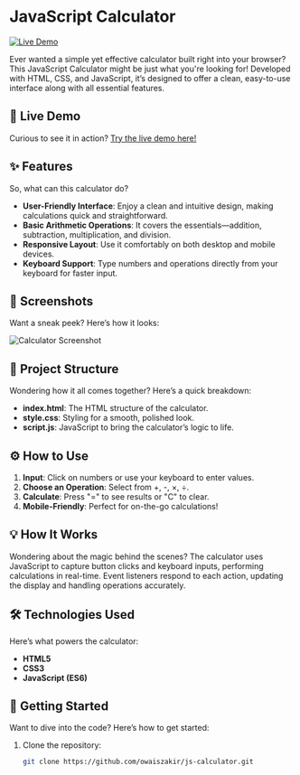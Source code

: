 # JavaScript Calculator

[![Live Demo](https://img.shields.io/badge/Live-Demo-brightgreen.svg)](https://owaiszakir.github.io/js-calculator/)

Ever wanted a simple yet effective calculator built right into your browser? This JavaScript Calculator might be just what you're looking for! Developed with HTML, CSS, and JavaScript, it’s designed to offer a clean, easy-to-use interface along with all essential features.

## 🚀 Live Demo

Curious to see it in action? [Try the live demo here!](https://owaiszakir.github.io/js-calculator/)

## ✨ Features

So, what can this calculator do?

- **User-Friendly Interface**: Enjoy a clean and intuitive design, making calculations quick and straightforward.
- **Basic Arithmetic Operations**: It covers the essentials—addition, subtraction, multiplication, and division.
- **Responsive Layout**: Use it comfortably on both desktop and mobile devices.
- **Keyboard Support**: Type numbers and operations directly from your keyboard for faster input.

## 📸 Screenshots

Want a sneak peek? Here’s how it looks:

![Calculator Screenshot](link_to_your_screenshot_image_here)

## 📂 Project Structure

Wondering how it all comes together? Here’s a quick breakdown:

- **index.html**: The HTML structure of the calculator.
- **style.css**: Styling for a smooth, polished look.
- **script.js**: JavaScript to bring the calculator’s logic to life.

## ⚙️ How to Use

1. **Input**: Click on numbers or use your keyboard to enter values.
2. **Choose an Operation**: Select from +, -, ×, ÷.
3. **Calculate**: Press "=" to see results or "C" to clear.
4. **Mobile-Friendly**: Perfect for on-the-go calculations!

## 💡 How It Works

Wondering about the magic behind the scenes? The calculator uses JavaScript to capture button clicks and keyboard inputs, performing calculations in real-time. Event listeners respond to each action, updating the display and handling operations accurately.

## 🛠️ Technologies Used

Here’s what powers the calculator:

- **HTML5**
- **CSS3**
- **JavaScript (ES6)**

## 🚀 Getting Started

Want to dive into the code? Here’s how to get started:

1. Clone the repository:

   ```bash
   git clone https://github.com/owaiszakir/js-calculator.git
